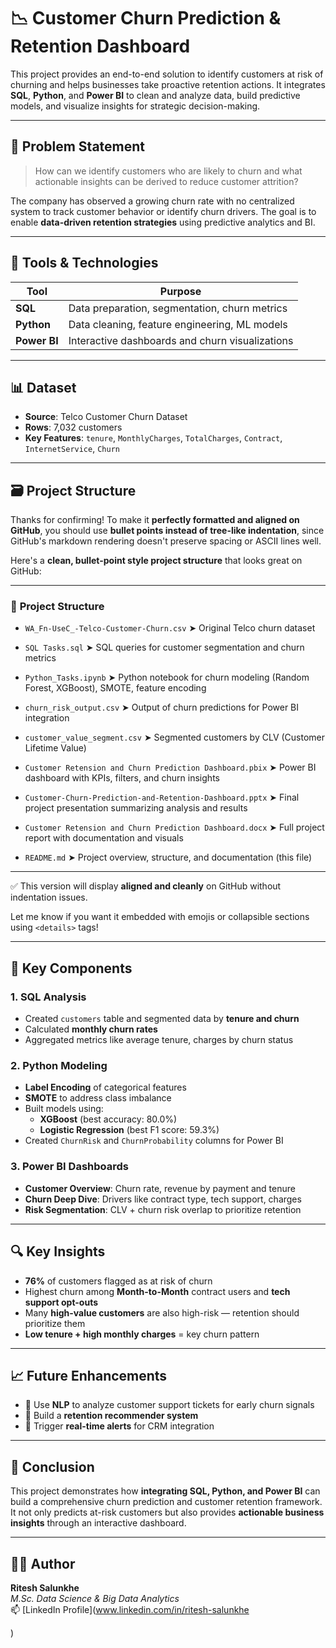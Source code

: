 # 📉 Customer Churn Prediction & Retention Dashboard

This project provides an end-to-end solution to identify customers at risk of churning and helps businesses take proactive retention actions. It integrates **SQL**, **Python**, and **Power BI** to clean and analyze data, build predictive models, and visualize insights for strategic decision-making.

---

## 🎯 Problem Statement

> How can we identify customers who are likely to churn and what actionable insights can be derived to reduce customer attrition?

The company has observed a growing churn rate with no centralized system to track customer behavior or identify churn drivers. The goal is to enable **data-driven retention strategies** using predictive analytics and BI.

---

## 🧰 Tools & Technologies

| Tool       | Purpose                                        |
|------------|------------------------------------------------|
| **SQL**    | Data preparation, segmentation, churn metrics  |
| **Python** | Data cleaning, feature engineering, ML models  |
| **Power BI** | Interactive dashboards and churn visualizations |

---

## 📊 Dataset

- **Source**: Telco Customer Churn Dataset  
- **Rows**: 7,032 customers  
- **Key Features**: `tenure`, `MonthlyCharges`, `TotalCharges`, `Contract`, `InternetService`, `Churn`

---

## 🗃️ Project Structure

Thanks for confirming! To make it **perfectly formatted and aligned on GitHub**, you should use **bullet points instead of tree-like indentation**, since GitHub's markdown rendering doesn't preserve spacing or ASCII lines well.

Here's a **clean, bullet-point style project structure** that looks great on GitHub:

---

### 📁 **Project Structure**

* `WA_Fn-UseC_-Telco-Customer-Churn.csv`
  ➤ Original Telco churn dataset

* `SQL Tasks.sql`
  ➤ SQL queries for customer segmentation and churn metrics

* `Python_Tasks.ipynb`
  ➤ Python notebook for churn modeling (Random Forest, XGBoost), SMOTE, feature encoding

* `churn_risk_output.csv`
  ➤ Output of churn predictions for Power BI integration

* `customer_value_segment.csv`
  ➤ Segmented customers by CLV (Customer Lifetime Value)

* `Customer Retension and Churn Prediction Dashboard.pbix`
  ➤ Power BI dashboard with KPIs, filters, and churn insights

* `Customer-Churn-Prediction-and-Retention-Dashboard.pptx`
  ➤ Final project presentation summarizing analysis and results

* `Customer Retension and Churn Prediction Dashboard.docx`
  ➤ Full project report with documentation and visuals

* `README.md`
  ➤ Project overview, structure, and documentation (this file)

---

✅ This version will display **aligned and cleanly** on GitHub without indentation issues.

Let me know if you want it embedded with emojis or collapsible sections using `<details>` tags!




---

## 🧠 Key Components

### 1. SQL Analysis
- Created `customers` table and segmented data by **tenure and churn**
- Calculated **monthly churn rates**
- Aggregated metrics like average tenure, charges by churn status

### 2. Python Modeling
- **Label Encoding** of categorical features
- **SMOTE** to address class imbalance
- Built models using:
  - **XGBoost** (best accuracy: 80.0%)
  - **Logistic Regression** (best F1 score: 59.3%)
- Created `ChurnRisk` and `ChurnProbability` columns for Power BI

### 3. Power BI Dashboards
- **Customer Overview**: Churn rate, revenue by payment and tenure  
- **Churn Deep Dive**: Drivers like contract type, tech support, charges  
- **Risk Segmentation**: CLV + churn risk overlap to prioritize retention

---

## 🔍 Key Insights

- **76%** of customers flagged as at risk of churn
- Highest churn among **Month-to-Month** contract users and **tech support opt-outs**
- Many **high-value customers** are also high-risk — retention should prioritize them
- **Low tenure + high monthly charges** = key churn pattern

---

## 📈 Future Enhancements

- 🧠 Use **NLP** to analyze customer support tickets for early churn signals  
- 🤖 Build a **retention recommender system**  
- 🔔 Trigger **real-time alerts** for CRM integration  

---

## 📝 Conclusion

This project demonstrates how **integrating SQL, Python, and Power BI** can build a comprehensive churn prediction and customer retention framework. It not only predicts at-risk customers but also provides **actionable business insights** through an interactive dashboard.

---

## 👨‍💻 Author

**Ritesh Salunkhe**  
*M.Sc. Data Science & Big Data Analytics*  
📫 [LinkedIn Profile](www.linkedin.com/in/ritesh-salunkhe

)

